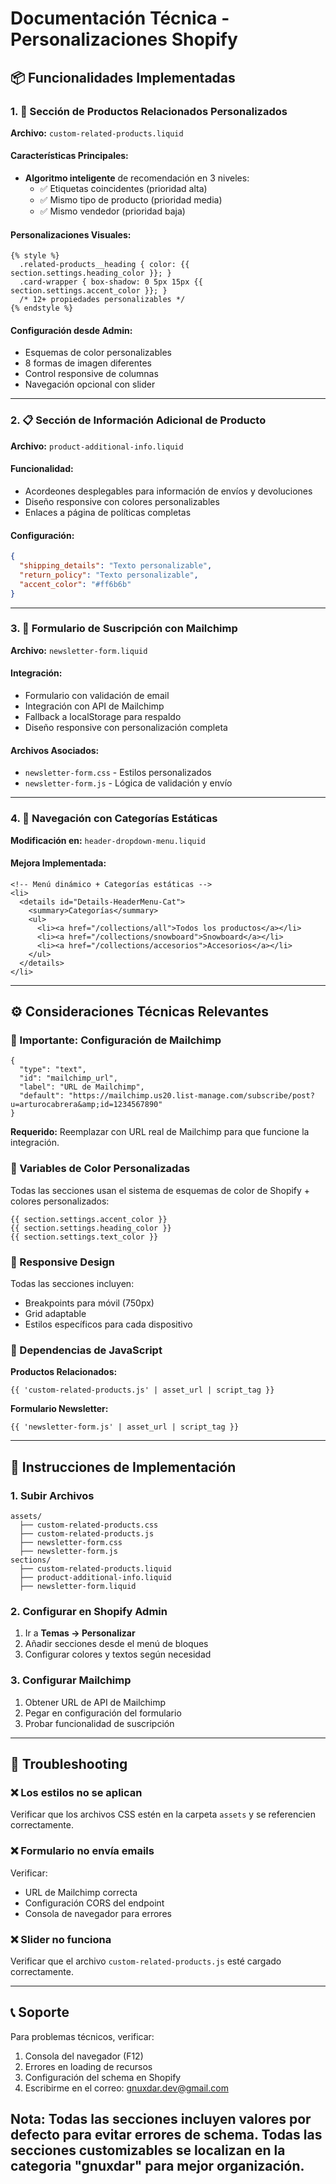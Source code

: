 # Documentación Técnica - Personalizaciones Shopify

## 📦 Funcionalidades Implementadas

### 1. 🎯 Sección de Productos Relacionados Personalizados
**Archivo:** `custom-related-products.liquid`

#### Características Principales:
- **Algoritmo inteligente** de recomendación en 3 niveles:
  - ✅ Etiquetas coincidentes (prioridad alta)
  - ✅ Mismo tipo de producto (prioridad media) 
  - ✅ Mismo vendedor (prioridad baja)

#### Personalizaciones Visuales:
```liquid
{% style %}
  .related-products__heading { color: {{ section.settings.heading_color }}; }
  .card-wrapper { box-shadow: 0 5px 15px {{ section.settings.accent_color }}; }
  /* 12+ propiedades personalizables */
{% endstyle %}
```

#### Configuración desde Admin:
- Esquemas de color personalizables
- 8 formas de imagen diferentes
- Control responsive de columnas
- Navegación opcional con slider

---

### 2. 📋 Sección de Información Adicional de Producto
**Archivo:** `product-additional-info.liquid`

#### Funcionalidad:
- Acordeones desplegables para información de envíos y devoluciones
- Diseño responsive con colores personalizables
- Enlaces a página de políticas completas

#### Configuración:
```json
{
  "shipping_details": "Texto personalizable",
  "return_policy": "Texto personalizable", 
  "accent_color": "#ff6b6b"
}
```

---

### 3. 📧 Formulario de Suscripción con Mailchimp
**Archivo:** `newsletter-form.liquid`

#### Integración:
- Formulario con validación de email
- Integración con API de Mailchimp
- Fallback a localStorage para respaldo
- Diseño responsive con personalización completa

#### Archivos Asociados:
- `newsletter-form.css` - Estilos personalizados
- `newsletter-form.js` - Lógica de validación y envío

---

### 4. 🧭 Navegación con Categorías Estáticas
**Modificación en:** `header-dropdown-menu.liquid`

#### Mejora Implementada:
```liquid
<!-- Menú dinámico + Categorías estáticas -->
<li>
  <details id="Details-HeaderMenu-Cat">
    <summary>Categorías</summary>
    <ul>
      <li><a href="/collections/all">Todos los productos</a></li>
      <li><a href="/collections/snowboard">Snowboard</a></li>
      <li><a href="/collections/accesorios">Accesorios</a></li>
    </ul>
  </details>
</li>
```

---

## ⚙️ Consideraciones Técnicas Relevantes

### 🚨 Importante: Configuración de Mailchimp
```liquid
{
  "type": "text",
  "id": "mailchimp_url",
  "label": "URL de Mailchimp",
  "default": "https://mailchimp.us20.list-manage.com/subscribe/post?u=arturocabrera&amp;id=1234567890"
}
```
**Requerido:** Reemplazar con URL real de Mailchimp para que funcione la integración.

### 🎨 Variables de Color Personalizadas
Todas las secciones usan el sistema de esquemas de color de Shopify + colores personalizados:
```liquid
{{ section.settings.accent_color }}
{{ section.settings.heading_color }}
{{ section.settings.text_color }}
```

### 📱 Responsive Design
Todas las secciones incluyen:
- Breakpoints para móvil (750px)
- Grid adaptable
- Estilos específicos para cada dispositivo

### 🧩 Dependencias de JavaScript
**Productos Relacionados:**
```liquid
{{ 'custom-related-products.js' | asset_url | script_tag }}
```

**Formulario Newsletter:**
```liquid
{{ 'newsletter-form.js' | asset_url | script_tag }}
```

---

## 🚀 Instrucciones de Implementación

### 1. Subir Archivos
```
assets/
  ├── custom-related-products.css
  ├── custom-related-products.js
  ├── newsletter-form.css
  ├── newsletter-form.js
sections/
  ├── custom-related-products.liquid
  ├── product-additional-info.liquid
  ├── newsletter-form.liquid
```

### 2. Configurar en Shopify Admin
1. Ir a **Temas → Personalizar**
2. Añadir secciones desde el menú de bloques
3. Configurar colores y textos según necesidad

### 3. Configurar Mailchimp
1. Obtener URL de API de Mailchimp
2. Pegar en configuración del formulario
3. Probar funcionalidad de suscripción

---

## 🔧 Troubleshooting

### ❌ Los estilos no se aplican
Verificar que los archivos CSS estén en la carpeta `assets` y se referencien correctamente.

### ❌ Formulario no envía emails
Verificar: 
- URL de Mailchimp correcta
- Configuración CORS del endpoint
- Consola de navegador para errores

### ❌ Slider no funciona
Verificar que el archivo `custom-related-products.js` esté cargado correctamente.

---

## 📞 Soporte

Para problemas técnicos, verificar:
1. Consola del navegador (F12)
2. Errores en loading de recursos
3. Configuración del schema en Shopify
4. Escribirme en el correo: gnuxdar.dev@gmail.com

**Nota:** 
Todas las secciones incluyen valores por defecto para evitar errores de schema.
Todas las secciones customizables se localizan en la categoria "gnuxdar" para mejor organización.
---